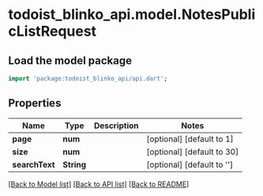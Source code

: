 # todoist_blinko_api.model.NotesPublicListRequest

## Load the model package
```dart
import 'package:todoist_blinko_api/api.dart';
```

## Properties
Name | Type | Description | Notes
------------ | ------------- | ------------- | -------------
**page** | **num** |  | [optional] [default to 1]
**size** | **num** |  | [optional] [default to 30]
**searchText** | **String** |  | [optional] [default to '']

[[Back to Model list]](../README.md#documentation-for-models) [[Back to API list]](../README.md#documentation-for-api-endpoints) [[Back to README]](../README.md)


